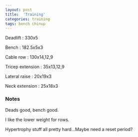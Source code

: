 ```yaml
---
layout: post
title:  'Training'
categories: training
tags: bench chinup
---
```


Deadlift  :  330x5

Bench : 182.5x5x3

Cable row : 130x14,12,9

Tricep extension  :  35x13,12,9

Lateral raise  :  20x19x3

Neck extension  :  25x18x3

### Notes

Deads good, bench good.

I like the lower weight for rows.

Hypertrophy stuff all pretty hard...Maybe need a reset period?
